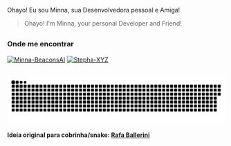 Ohayo! Eu sou Minna, sua Desenvolvedora pessoal e Amiga! 
> Ohayo! I'm Minna, your personal Developer and Friend!

##
  
### Onde me encontrar

<a href="https://beacons.ai/minnathequeen"><img align="center" alt="Minna-BeaconsAI" height="40" width="40" src="https://assets-global.website-files.com/61734ecee390bd3fe4fbfbb4/61781d41c3877eeabed4d7b7_icon-beacons-circle.svg" /></a>
<a href="https://stepha.xyz"><img align="center" alt="Stepha-XYZ" height="40" width="40" src="#" /></a>

##

<div>
  
  [![Snake animation](https://github.com/MKIsHereOficial/MKIsHereOficial/blob/output/github-contribution-grid-snake.svg)](https://github.com/MKIsHereOficial/MKIsHereOficial)
  
</div>
  
<footer>
  <b>Ideia original para cobrinha/snake: <a href="https://github.com/rafaballerini">Rafa Ballerini</a></b>
</footer>
